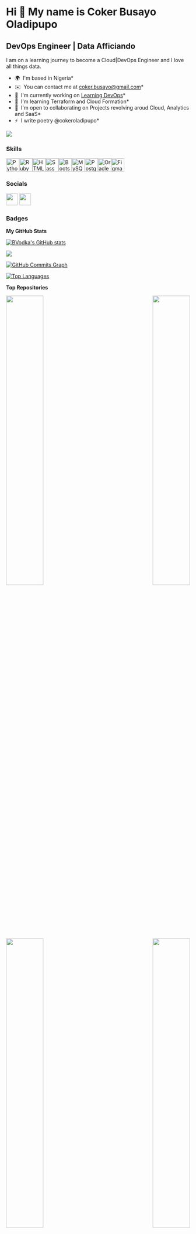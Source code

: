 Hi 👋 My name is Coker Busayo Oladipupo
=======================================
DevOps Engineer | Data Afficiando
---------------------------------
I am on a learning journey to become a Cloud|DevOps Engineer and I love all things data.
* 🌍  I'm based in Nigeria* 
* ✉️  You can contact me at [coker.busayo@gmail.com](mailto:coker.busayo@gmail.com)* 
* 🚀  I'm currently working on [Learning DevOps](http://darey.io)*
* 🧠  I'm learning Terraform and Cloud Formation* 
* 🤝  I'm open to collaborating on Projects revolving aroud Cloud, Analytics and SaaS* 
* ⚡  I write poetry @cokeroladipupo*

<a href="https://www.github.com/BVodka" target="_blank" rel="noreferrer"><img
src="https://img.shields.io/github/followers/BVodka?logo=github&style=for-the-badge&color=0891b2&labelColor=000000" /></a>


### Skills


<p align="left"><a href="https://www.python.org/" target="_blank" rel="noreferrer"><img src="https://raw.githubusercontent.com/danielcranney/readme-generator/main/public/icons/skills/python-colored.svg" width="36" height="36" alt="Python" /></a><a href="https://www.ruby-lang.org/en/" target="_blank" rel="noreferrer"><img src="https://raw.githubusercontent.com/danielcranney/readme-generator/main/public/icons/skills/ruby-colored.svg" width="36" height="36" alt="Ruby" /></a><a href="https://developer.mozilla.org/en-US/docs/Glossary/HTML5" target="_blank" rel="noreferrer"><img src="https://raw.githubusercontent.com/danielcranney/readme-generator/main/public/icons/skills/html5-colored.svg" width="36" height="36" alt="HTML5" /></a><a href="https://sass-lang.com/" target="_blank" rel="noreferrer"><img src="https://raw.githubusercontent.com/danielcranney/readme-generator/main/public/icons/skills/sass-colored.svg" width="36" height="36" alt="Sass" /></a><a href="https://getbootstrap.com/" target="_blank" rel="noreferrer"><img src="https://raw.githubusercontent.com/danielcranney/readme-generator/main/public/icons/skills/bootstrap-colored.svg" width="36" height="36" alt="Bootstrap" /></a><a href="https://www.mysql.com/" target="_blank" rel="noreferrer"><img src="https://raw.githubusercontent.com/danielcranney/readme-generator/main/public/icons/skills/mysql-colored.svg" width="36" height="36" alt="MySQL" /></a><a href="https://www.postgresql.org/" target="_blank" rel="noreferrer"><img src="https://raw.githubusercontent.com/danielcranney/readme-generator/main/public/icons/skills/postgresql-colored.svg" width="36" height="36" alt="PostgreSQL" /></a><a href="https://www.oracle.com/uk/index.html" target="_blank" rel="noreferrer"><img src="https://raw.githubusercontent.com/danielcranney/readme-generator/main/public/icons/skills/oracle-colored.svg" width="36" height="36" alt="Oracle" /></a><a href="https://www.figma.com/" target="_blank" rel="noreferrer"><img src="https://raw.githubusercontent.com/danielcranney/readme-generator/main/public/icons/skills/figma-colored.svg" width="36" height="36" alt="Figma" /></a></p>

### Socials

<p align="left"> <a href="https://www.github.com/BVodka" target="_blank" rel="noreferrer"><img src="https://raw.githubusercontent.com/danielcranney/readme-generator/main/public/icons/socials/github.svg" width="32" height="32" /></a> <a href="https://www.linkedin.com/in/coker-busayo-oladipupo" target="_blank" rel="noreferrer"><img src="https://raw.githubusercontent.com/danielcranney/readme-generator/main/public/icons/socials/linkedin.svg" width="32" height="32" /></a></p>

### Badges

<b>My GitHub Stats</b>

<a href="http://www.github.com/BVodka"><img src="https://github-readme-stats.vercel.app/api?username=BVodka&show_icons=true&hide=&count_private=true&title_color=0891b2&text_color=ffffff&icon_color=0891b2&bg_color=000000&hide_border=true&show_icons=true" alt="BVodka's GitHub stats" /></a>

<a href="http://www.github.com/BVodka"><img src="https://github-readme-streak-stats.herokuapp.com/?user=BVodka&stroke=ffffff&background=000000&ring=0891b2&fire=0891b2&currStreakNum=ffffff&currStreakLabel=0891b2&sideNums=ffffff&sideLabels=ffffff&dates=ffffff&hide_border=true" /></a>

<a href="http://www.github.com/BVodka"><img src="https://activity-graph.herokuapp.com/graph?username=BVodka&bg_color=000000&color=ffffff&line=0891b2&point=ffffff&area_color=000000&area=true&hide_border=true&custom_title=GitHub%20Commits%20Graph" alt="GitHub Commits Graph" /></a>

<a href="https://github.com/BVodka" align="left"><img src="https://github-readme-stats.vercel.app/api/top-langs/?username=BVodka&langs_count=10&title_color=0891b2&text_color=ffffff&icon_color=0891b2&bg_color=000000&hide_border=true&locale=en&custom_title=Top%20%Languages" alt="Top Languages" /></a>

<b>Top Repositories</b>

<div width="100%" align="center"><a href="https://github.com/BVodka/https://github.com/BVodka/PBL_LAMP-STACK-AWS" align="left"><img align="left" width="45%" src="https://github-readme-stats.vercel.app/api/pin/?username=BVodka&repo=https://github.com/BVodka/PBL_LAMP-STACK-AWS&title_color=0891b2&text_color=ffffff&icon_color=0891b2&bg_color=000000&hide_border=true&locale=en" /></a><a href="https://github.com/BVodka/https://github.com/BVodka/PBL-LB-WITH-NGINX" align="right"><img align="right" width="45%" src="https://github-readme-stats.vercel.app/api/pin/?username=BVodka&repo=https://github.com/BVodka/PBL-LB-WITH-NGINX&title_color=0891b2&text_color=ffffff&icon_color=0891b2&bg_color=000000&hide_border=true&locale=en" /></a></div><br /><br /><br /><br /><br /><br /><br />

<br /><br /><br /><br /><br />

<div width="100%" align="center"><a href="https://github.com/BVodka/https://github.com/BVodka/PBL--Ansible-Assignments-and-Community-Roles" align="left"><img align="left" width="45%" src="https://github-readme-stats.vercel.app/api/pin/?username=BVodka&repo=https://github.com/BVodka/PBL--Ansible-Assignments-and-Community-Roles&title_color=0891b2&text_color=ffffff&icon_color=0891b2&bg_color=000000&hide_border=true&locale=en" /></a><a href="https://github.com/BVodka/https://github.com/BVodka/ansible-config-mgt" align="right"><img align="right" width="45%" src="https://github-readme-stats.vercel.app/api/pin/?username=BVodka&repo=https://github.com/BVodka/ansible-config-mgt&title_color=0891b2&text_color=ffffff&icon_color=0891b2&bg_color=000000&hide_border=true&locale=en" /></a></div>
